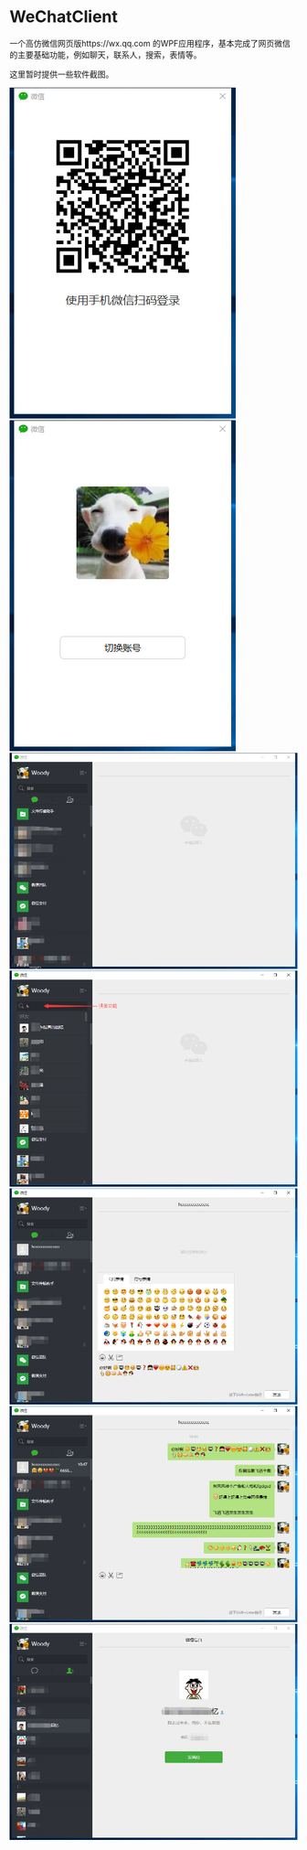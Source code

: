# WeChatClient
一个高仿微信网页版https://wx.qq.com 的WPF应用程序，基本完成了网页微信的主要基础功能，例如聊天，联系人，搜索，表情等。

这里暂时提供一些软件截图。

![Image text](https://github.com/845669495/WeChatClient/blob/master/images/1.png)
![Image text](https://github.com/845669495/WeChatClient/blob/master/images/2.png)
![Image text](https://github.com/845669495/WeChatClient/blob/master/images/3.png)
![Image text](https://github.com/845669495/WeChatClient/blob/master/images/4.png)
![Image text](https://github.com/845669495/WeChatClient/blob/master/images/5.png)
![Image text](https://github.com/845669495/WeChatClient/blob/master/images/6.png)
![Image text](https://github.com/845669495/WeChatClient/blob/master/images/7.png)
